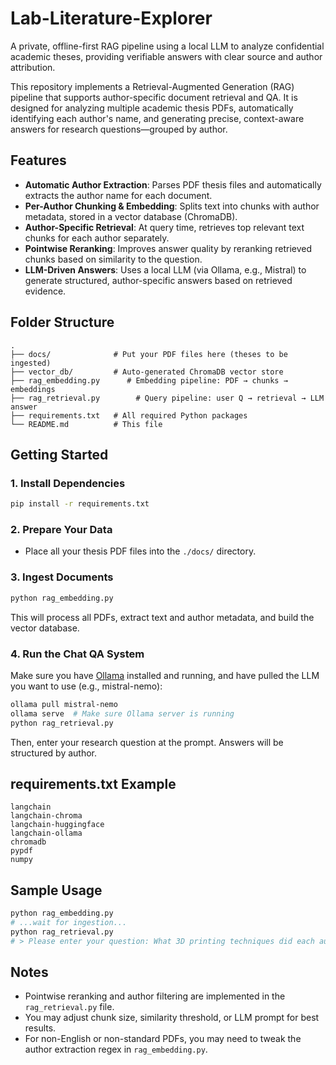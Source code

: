 # Lab-Literature-Explorer
A private, offline-first RAG pipeline using a local LLM to analyze confidential academic theses, providing verifiable answers with clear source and author attribution.

This repository implements a Retrieval-Augmented Generation (RAG) pipeline that supports author-specific document retrieval and QA. It is designed for analyzing multiple academic thesis PDFs, automatically identifying each author's name, and generating precise, context-aware answers for research questions—grouped by author.

## Features

* **Automatic Author Extraction**: Parses PDF thesis files and automatically extracts the author name for each document.
* **Per-Author Chunking & Embedding**: Splits text into chunks with author metadata, stored in a vector database (ChromaDB).
* **Author-Specific Retrieval**: At query time, retrieves top relevant text chunks for each author separately.
* **Pointwise Reranking**: Improves answer quality by reranking retrieved chunks based on similarity to the question.
* **LLM-Driven Answers**: Uses a local LLM (via Ollama, e.g., Mistral) to generate structured, author-specific answers based on retrieved evidence.

## Folder Structure

```
.
├── docs/              # Put your PDF files here (theses to be ingested)
├── vector_db/         # Auto-generated ChromaDB vector store
├── rag_embedding.py      # Embedding pipeline: PDF → chunks → embeddings
├── rag_retrieval.py        # Query pipeline: user Q → retrieval → LLM answer
├── requirements.txt   # All required Python packages
└── README.md          # This file
```

## Getting Started

### 1. Install Dependencies

```bash
pip install -r requirements.txt
```

### 2. Prepare Your Data

* Place all your thesis PDF files into the `./docs/` directory.

### 3. Ingest Documents

```bash
python rag_embedding.py
```

This will process all PDFs, extract text and author metadata, and build the vector database.

### 4. Run the Chat QA System

Make sure you have [Ollama](https://ollama.com/) installed and running, and have pulled the LLM you want to use (e.g., mistral-nemo):

```bash
ollama pull mistral-nemo
ollama serve  # Make sure Ollama server is running
python rag_retrieval.py
```

Then, enter your research question at the prompt. Answers will be structured by author.

## requirements.txt Example

```
langchain
langchain-chroma
langchain-huggingface
langchain-ollama
chromadb
pypdf
numpy
```

## Sample Usage

```bash
python rag_embedding.py
# ...wait for ingestion...
python rag_retrieval.py
# > Please enter your question: What 3D printing techniques did each author use?
```

## Notes

* Pointwise reranking and author filtering are implemented in the `rag_retrieval.py` file.
* You may adjust chunk size, similarity threshold, or LLM prompt for best results.
* For non-English or non-standard PDFs, you may need to tweak the author extraction regex in `rag_embedding.py`.



